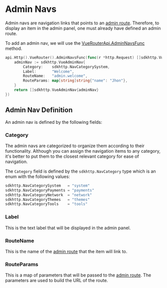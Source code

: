 # Admin Navs

Admin navs are navigation links that points to an [admin route](./routes-and-links.md#admin-routes). Therefore, to display an item in the admin panel, one must already have defined an admin route.

To add an admin nav, we will use the [VueRouterApi.AdminNavsFunc](../api/vue-router-api.md#adminnavsfunc) method.

```go
api.Http().VueRouter().AdminNavsFunc(func(r *http.Request) []sdkhttp.VueAdminNav {
    adminNav := sdkhttp.VueAdminNav{
        Category:    sdkhttp.NavCategorySystem,
        Label:       "Welcome",
        RouteName:   "admin.welcome",
        RouteParams: map[string]string{"name": "Jhon"},
    }
    return []sdkhttp.VueAdminNav{adminNav}
})
```

## Admin Nav Definition
An admin nav is defined by the following fields:

### Category
The admin navs are categorized to organize them according to their functionality. Although you can assign the navigation items to any category, it's better to put them to the closest relevant category for ease of navigation.

The `Category` field is defined by the `sdkhttp.NavCategory` type which is an enum with the following values:

```go
sdkhttp.NavCategorySystem   = "system"
sdkhttp.NavCategoryPayments = "payments"
sdkhttp.NavCategoryNetwork  = "network"
sdkhttp.NavCategoryThemes   = "themes"
sdkhttp.NavCategoryTools    = "tools"
```

### Label
This is the text label that will be displayed in the admin panel.

### RouteName
This is the name of the [admin route](./routes-and-links.md#admin-routes) that the item will link to.

### RouteParams
This is a map of parameters that will be passed to the [admin route](./routes-and-links.md#admin-routes). The parameters are used to build the URL of the route.
